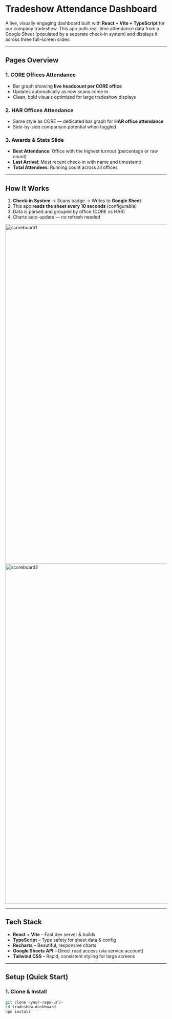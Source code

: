 # Tradeshow Attendance Dashboard

A live, visually engaging dashboard built with **React + Vite + TypeScript** for our company tradeshow. This app pulls real-time attendance data from a Google Sheet (populated by a separate check-in system) and displays it across three full-screen slides:

---

## Pages Overview

### 1. **CORE Offices Attendance**
- Bar graph showing **live headcount per CORE office**
- Updates automatically as new scans come in
- Clean, bold visuals optimized for large tradeshow displays

### 2. **HAR Offices Attendance**
- Same style as CORE — dedicated bar graph for **HAR office attendance**
- Side-by-side comparison potential when toggled

### 3. **Awards & Stats Slide**
- **Best Attendance**: Office with the highest turnout (percentage or raw count)
- **Last Arrival**: Most recent check-in with name and timestamp
- **Total Attendees**: Running count across all offices



---

## How It Works

1. **Check-in System** → Scans badge → Writes to **Google Sheet**
2. This app **reads the sheet every 10 seconds** (configurable)
3. Data is parsed and grouped by office (CORE vs HAR)
4. Charts auto-update — no refresh needed
<img width="2047" height="1062" alt="scoreboard1" src="https://github.com/user-attachments/assets/d2d9e975-d953-4f17-9bd0-ea6ebfa9b526" />
<img width="2047" height="1063" alt="scoreboard2" src="https://github.com/user-attachments/assets/bec8b91b-96d0-4f00-9086-8439bb16615e" />

---

## Tech Stack

- **React** + **Vite** – Fast dev server & builds
- **TypeScript** – Type safety for sheet data & config
- **Recharts** – Beautiful, responsive charts
- **Google Sheets API** – Direct read access (via service account)
- **Tailwind CSS** – Rapid, consistent styling for large screens

---

## Setup (Quick Start)

### 1. Clone & Install
```bash
git clone <your-repo-url>
cd tradeshow-dashboard
npm install
